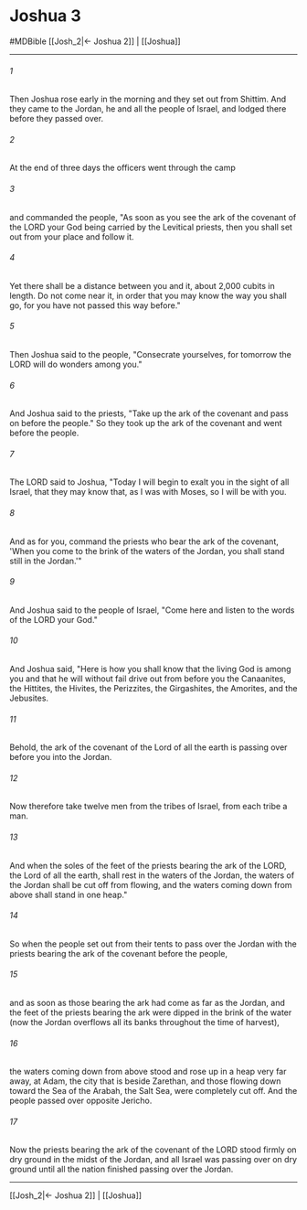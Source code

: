# Joshua 3
#MDBible
[[Josh_2|← Joshua 2]] | [[Joshua]]

***

###### 1 
Then Joshua rose early in the morning and they set out from Shittim. And they came to the Jordan, he and all the people of Israel, and lodged there before they passed over. 

###### 2 
At the end of three days the officers went through the camp 

###### 3 
and commanded the people, "As soon as you see the ark of the covenant of the LORD your God being carried by the Levitical priests, then you shall set out from your place and follow it. 

###### 4 
Yet there shall be a distance between you and it, about 2,000 cubits in length. Do not come near it, in order that you may know the way you shall go, for you have not passed this way before." 

###### 5 
Then Joshua said to the people, "Consecrate yourselves, for tomorrow the LORD will do wonders among you." 

###### 6 
And Joshua said to the priests, "Take up the ark of the covenant and pass on before the people." So they took up the ark of the covenant and went before the people. 

###### 7 
The LORD said to Joshua, "Today I will begin to exalt you in the sight of all Israel, that they may know that, as I was with Moses, so I will be with you. 

###### 8 
And as for you, command the priests who bear the ark of the covenant, 'When you come to the brink of the waters of the Jordan, you shall stand still in the Jordan.'" 

###### 9 
And Joshua said to the people of Israel, "Come here and listen to the words of the LORD your God." 

###### 10 
And Joshua said, "Here is how you shall know that the living God is among you and that he will without fail drive out from before you the Canaanites, the Hittites, the Hivites, the Perizzites, the Girgashites, the Amorites, and the Jebusites. 

###### 11 
Behold, the ark of the covenant of the Lord of all the earth is passing over before you into the Jordan. 

###### 12 
Now therefore take twelve men from the tribes of Israel, from each tribe a man. 

###### 13 
And when the soles of the feet of the priests bearing the ark of the LORD, the Lord of all the earth, shall rest in the waters of the Jordan, the waters of the Jordan shall be cut off from flowing, and the waters coming down from above shall stand in one heap." 

###### 14 
So when the people set out from their tents to pass over the Jordan with the priests bearing the ark of the covenant before the people, 

###### 15 
and as soon as those bearing the ark had come as far as the Jordan, and the feet of the priests bearing the ark were dipped in the brink of the water (now the Jordan overflows all its banks throughout the time of harvest), 

###### 16 
the waters coming down from above stood and rose up in a heap very far away, at Adam, the city that is beside Zarethan, and those flowing down toward the Sea of the Arabah, the Salt Sea, were completely cut off. And the people passed over opposite Jericho. 

###### 17 
Now the priests bearing the ark of the covenant of the LORD stood firmly on dry ground in the midst of the Jordan, and all Israel was passing over on dry ground until all the nation finished passing over the Jordan. 

***

[[Josh_2|← Joshua 2]] | [[Joshua]]
